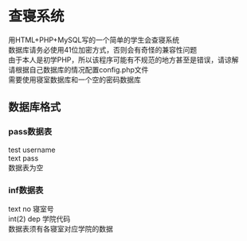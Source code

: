 # 查寝系统
用HTML+PHP+MySQL写的一个简单的学生会查寝系统  <br/>
数据库请务必使用41位加密方式，否则会有奇怪的兼容性问题  <br/>
由于本人是初学PHP，所以该程序可能有不规范的地方甚至是错误，请谅解 <br/>
请根据自己数据库的情况配置config.php文件 <br/>
需要使用寝室数据库和一个空的密码数据库  <br/>
## 数据库格式
### pass数据表 
test username  <br/>
text pass  <br/>
数据表为空  <br/>
### inf数据表 
text     no     寝室号  <br/>
int(2)   dep    学院代码  <br/>
数据表须有各寝室对应学院的数据  <br/>